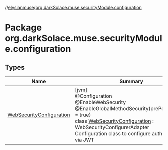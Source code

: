 //[elysianmuse](../../index.md)/[org.darkSolace.muse.securityModule.configuration](index.md)

# Package org.darkSolace.muse.securityModule.configuration

## Types

| Name | Summary |
|---|---|
| [WebSecurityConfiguration](-web-security-configuration/index.md) | [jvm]<br>@Configuration<br>@EnableWebSecurity<br>@EnableGlobalMethodSecurity(prePostEnabled = true)<br>class [WebSecurityConfiguration](-web-security-configuration/index.md) : WebSecurityConfigurerAdapter<br>Configuration class to configure authentication via JWT |
